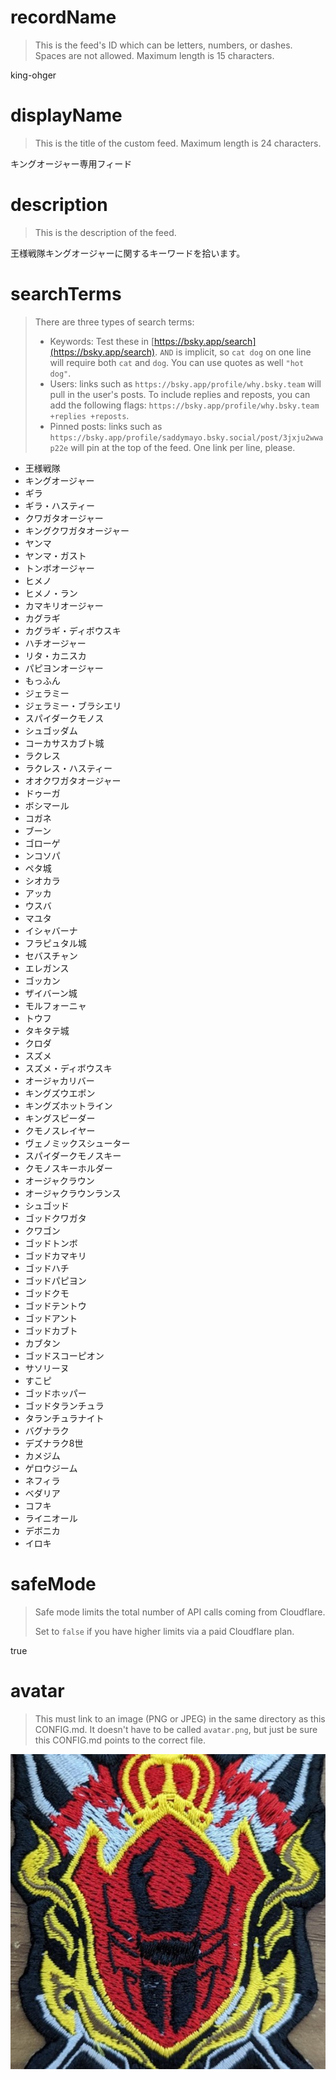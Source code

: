 
# recordName

> This is the feed's ID which can be letters, numbers, or dashes. Spaces are not allowed. Maximum length is 15 characters.

king-ohger

# displayName

> This is the title of the custom feed. Maximum length is 24 characters.

キングオージャー専用フィード

# description

> This is the description of the feed.

王様戦隊キングオージャーに関するキーワードを拾います。

# searchTerms

> There are three types of search terms:
>
> - Keywords: Test these in [https://bsky.app/search](https://bsky.app/search). `AND` is implicit, so `cat dog` on one line will require both `cat` and `dog`. You can use quotes as well `"hot dog"`.
> - Users: links such as `https://bsky.app/profile/why.bsky.team` will pull in the user's posts. To include replies and reposts, you can add the following flags: `https://bsky.app/profile/why.bsky.team +replies +reposts`.
> - Pinned posts: links such as `https://bsky.app/profile/saddymayo.bsky.social/post/3jxju2wwap22e` will pin at the top of the feed. One link per line, please.

- 王様戦隊
- キングオージャー
- ギラ
- ギラ・ハスティー
- クワガタオージャー
- キングクワガタオージャー
- ヤンマ
- ヤンマ・ガスト
- トンボオージャー
- ヒメノ
- ヒメノ・ラン
- カマキリオージャー
- カグラギ
- カグラギ・ディボウスキ
- ハチオージャー
- リタ・カニスカ
- パピヨンオージャー
- もっふん
- ジェラミー
- ジェラミー・ブラシエリ
- スパイダークモノス
- シュゴッダム
- コーカサスカブト城
- ラクレス
- ラクレス・ハスティー
- オオクワガタオージャー
- ドゥーガ
- ボシマール
- コガネ
- ブーン
- ゴローゲ
- ンコソパ
- ペタ城
- シオカラ
- アッカ
- ウスバ
- マユタ
- イシャバーナ
- フラピュタル城
- セバスチャン
- エレガンス
- ゴッカン
- ザイバーン城
- モルフォーニャ
- トウフ
- タキタテ城
- クロダ
- スズメ
- スズメ・ディボウスキ
- オージャカリバー
- キングズウエポン
- キングズホットライン
- キングスピーダー
- クモノスレイヤー
- ヴェノミックスシューター
- スパイダークモノスキー
- クモノスキーホルダー
- オージャクラウン
- オージャクラウンランス
- シュゴッド
- ゴッドクワガタ
- クワゴン
- ゴッドトンボ
- ゴッドカマキリ
- ゴッドハチ
- ゴッドパピヨン
- ゴッドクモ
- ゴッドテントウ
- ゴッドアント
- ゴッドカブト
- カブタン
- ゴッドスコーピオン
- サソリーヌ
- すこピ
- ゴッドホッパー
- ゴッドタランチュラ
- タランチュラナイト
- バグナラク
- デズナラク8世
- カメジム
- ゲロウジーム
- ネフィラ
- ベダリア
- コフキ
- ライニオール
- デボニカ
- イロキ

# safeMode

> Safe mode limits the total number of API calls coming from Cloudflare.
>
> Set to `false` if you have higher limits via a paid Cloudflare plan.

true

# avatar

> This must link to an image (PNG or JPEG) in the same directory as this CONFIG.md. It doesn't have to be called `avatar.png`, but just be sure this CONFIG.md points to the correct file.

![](king-ohger.png)
